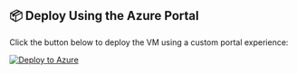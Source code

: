 ## 📦 Deploy Using the Azure Portal

Click the button below to deploy the VM using a custom portal experience:

[![Deploy to Azure](https://aka.ms/deploytoazurebutton)](https://portal.azure.com/#create/Microsoft.Template/uri/https%3A%2F%2Fraw.githubusercontent.com%2FNtegral-Inc%2Fazure-deployment-templates%2FNTG-ADT-NJ%2Fvm-workloads%2Fcentos%2Fcentos-7-vm%2Fazuredeploy.json)
